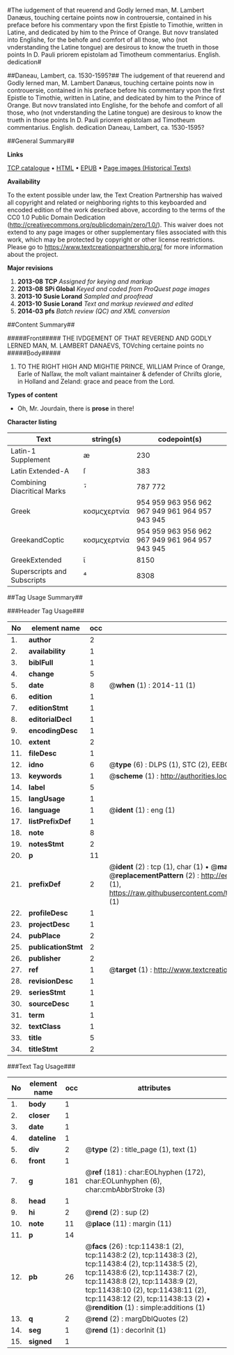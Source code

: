 #The iudgement of that reuerend and Godly lerned man, M. Lambert Danæus, touching certaine points now in controuersie, contained in his preface before his commentary vpon the first Epistle to Timothie, written in Latine, and dedicated by him to the Prince of Orange. But novv translated into Englishe, for the behofe and comfort of all those, who (not vnderstanding the Latine tongue) are desirous to know the trueth in those points In D. Pauli priorem epistolam ad Timotheum commentarius. English. dedication#

##Daneau, Lambert, ca. 1530-1595?##
The iudgement of that reuerend and Godly lerned man, M. Lambert Danæus, touching certaine points now in controuersie, contained in his preface before his commentary vpon the first Epistle to Timothie, written in Latine, and dedicated by him to the Prince of Orange. But novv translated into Englishe, for the behofe and comfort of all those, who (not vnderstanding the Latine tongue) are desirous to know the trueth in those points
In D. Pauli priorem epistolam ad Timotheum commentarius. English. dedication
Daneau, Lambert, ca. 1530-1595?

##General Summary##

**Links**

[TCP catalogue](http://www.ota.ox.ac.uk/tcp/)  • 
[HTML](http://tei.it.ox.ac.uk/tcp/Texts-HTML/free/A19/A19800.html)  • 
[EPUB](http://tei.it.ox.ac.uk/tcp/Texts-EPUB/free/A19/A19800.epub) • 
[Page images (Historical Texts)](https://historicaltexts.jisc.ac.uk/eebo-99846469e)

**Availability**

To the extent possible under law, the Text Creation Partnership has waived all copyright and related or neighboring rights to this keyboarded and encoded edition of the work described above, according to the terms of the CC0 1.0 Public Domain Dedication (http://creativecommons.org/publicdomain/zero/1.0/). This waiver does not extend to any page images or other supplementary files associated with this work, which may be protected by copyright or other license restrictions. Please go to https://www.textcreationpartnership.org/ for more information about the project.

**Major revisions**

1. __2013-08__ __TCP__ *Assigned for keying and markup*
1. __2013-08__ __SPi Global__ *Keyed and coded from ProQuest page images*
1. __2013-10__ __Susie Lorand__ *Sampled and proofread*
1. __2013-10__ __Susie Lorand__ *Text and markup reviewed and edited*
1. __2014-03__ __pfs__ *Batch review (QC) and XML conversion*

##Content Summary##

#####Front#####
THE IVDGEMENT OF THAT REVEREND AND GODLY LERNED MAN, M. LAMBERT DANAEVS, TOVching certaine points no
#####Body#####

1. TO THE RIGHT HIGH AND MIGHTIE PRINCE, WILLIAM Prince of Orange, Earle of Naſſaw, the moſt valiant maintainer & defender of Chriſts glorie, in Holland and Zeland: grace and peace from the Lord.

**Types of content**

  * Oh, Mr. Jourdain, there is **prose** in there!

**Character listing**


|Text|string(s)|codepoint(s)|
|---|---|---|
|Latin-1 Supplement|æ|230|
|Latin Extended-A|ſ|383|
|Combining             Diacritical Marks|̓̄|787 772|
|Greek|κοσμςχερτνία|954 959 963 956 962 967 949 961 964 957 943 945|
|GreekandCoptic|κοσμςχερτνία|954 959 963 956 962 967 949 961 964 957 943 945|
|GreekExtended|ῖ|8150|
|Superscripts             and Subscripts|⁴|8308|

##Tag Usage Summary##

###Header Tag Usage###

|No|element name|occ|attributes|
|---|---|---|---|
|1.|__author__|2||
|2.|__availability__|1||
|3.|__biblFull__|1||
|4.|__change__|5||
|5.|__date__|8| @__when__ (1) : 2014-11 (1)|
|6.|__edition__|1||
|7.|__editionStmt__|1||
|8.|__editorialDecl__|1||
|9.|__encodingDesc__|1||
|10.|__extent__|2||
|11.|__fileDesc__|1||
|12.|__idno__|6| @__type__ (6) : DLPS (1), STC (2), EEBO-CITATION (1), PROQUEST (1), VID (1)|
|13.|__keywords__|1| @__scheme__ (1) : http://authorities.loc.gov/ (1)|
|14.|__label__|5||
|15.|__langUsage__|1||
|16.|__language__|1| @__ident__ (1) : eng (1)|
|17.|__listPrefixDef__|1||
|18.|__note__|8||
|19.|__notesStmt__|2||
|20.|__p__|11||
|21.|__prefixDef__|2| @__ident__ (2) : tcp (1), char (1)  •  @__matchPattern__ (2) : ([0-9\-]+):([0-9IVX]+) (1), (.+) (1)  •  @__replacementPattern__ (2) : http://eebo.chadwyck.com/downloadtiff?vid=$1&page=$2 (1), https://raw.githubusercontent.com/textcreationpartnership/Texts/master/tcpchars.xml#$1 (1)|
|22.|__profileDesc__|1||
|23.|__projectDesc__|1||
|24.|__pubPlace__|2||
|25.|__publicationStmt__|2||
|26.|__publisher__|2||
|27.|__ref__|1| @__target__ (1) : http://www.textcreationpartnership.org/docs/. (1)|
|28.|__revisionDesc__|1||
|29.|__seriesStmt__|1||
|30.|__sourceDesc__|1||
|31.|__term__|1||
|32.|__textClass__|1||
|33.|__title__|5||
|34.|__titleStmt__|2||


###Text Tag Usage###

|No|element name|occ|attributes|
|---|---|---|---|
|1.|__body__|1||
|2.|__closer__|1||
|3.|__date__|1||
|4.|__dateline__|1||
|5.|__div__|2| @__type__ (2) : title_page (1), text (1)|
|6.|__front__|1||
|7.|__g__|181| @__ref__ (181) : char:EOLhyphen (172), char:EOLunhyphen (6), char:cmbAbbrStroke (3)|
|8.|__head__|1||
|9.|__hi__|2| @__rend__ (2) : sup (2)|
|10.|__note__|11| @__place__ (11) : margin (11)|
|11.|__p__|14||
|12.|__pb__|26| @__facs__ (26) : tcp:11438:1 (2), tcp:11438:2 (2), tcp:11438:3 (2), tcp:11438:4 (2), tcp:11438:5 (2), tcp:11438:6 (2), tcp:11438:7 (2), tcp:11438:8 (2), tcp:11438:9 (2), tcp:11438:10 (2), tcp:11438:11 (2), tcp:11438:12 (2), tcp:11438:13 (2)  •  @__rendition__ (1) : simple:additions (1)|
|13.|__q__|2| @__rend__ (2) : margDblQuotes (2)|
|14.|__seg__|1| @__rend__ (1) : decorInit (1)|
|15.|__signed__|1||
